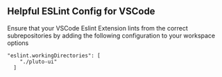 ## Helpful ESLint Config for VSCode
Ensure that your VSCode Eslint Extension lints from the correct subrepositories by adding the following configuration to your workspace options
```
"eslint.workingDirectories": [
    "./pluto-ui"
  ]
```